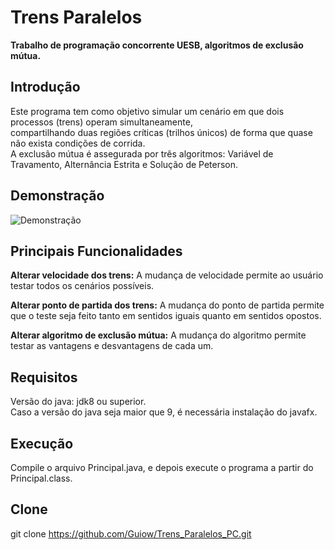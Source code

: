 # Trens Paralelos
**Trabalho de programação concorrente UESB, algoritmos de exclusão mútua.**


## Introdução
Este programa tem como objetivo simular um cenário em que dois processos (trens) operam simultaneamente,  
compartilhando duas regiões críticas (trilhos únicos) de forma que quase não exista condições de corrida.  
A exclusão mútua é assegurada por três algoritmos: Variável de Travamento, Alternância Estrita e Solução de Peterson.


## Demonstração
![Demonstração](https://github.com/user-attachments/assets/87ad74a1-59bc-4fab-9631-06f548d29a14)


## Principais Funcionalidades
**Alterar velocidade dos trens:** A mudança de velocidade permite ao usuário testar todos os cenários possíveis.  

**Alterar ponto de partida dos trens:** A mudança do ponto de partida permite que o teste seja feito tanto em sentidos iguais quanto em sentidos opostos.  

**Alterar algoritmo de exclusão mútua:** A mudança do algoritmo permite testar as vantagens e desvantagens de cada um.


## Requisitos
Versão do java: jdk8 ou superior.  
Caso a versão do java seja maior que 9, é necessária instalação do javafx.


## Execução
Compile o arquivo Principal.java, e depois execute o programa a partir do Principal.class.


## Clone
git clone https://github.com/Guiow/Trens_Paralelos_PC.git
